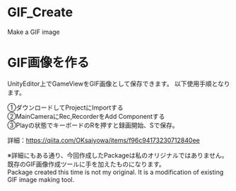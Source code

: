 # GIF_Create
Make a GIF image


GIF画像を作る
======================
UnityEditor上でGameViewをGIF画像として保存できます。
以下使用手順となります。

①ダウンロードしてProjectにImportする  
②MainCameraにRec,RecorderをAdd Componentする  
③Playの状態でキーボードのRを押すと録画開始、Sで保存。　　

詳細：https://qiita.com/OKsaiyowa/items/f96c94173230712840ee

※詳細にもある通り、今回作成したPackageは私のオリジナルではありません。既存のGIF画像作成ツールに手を加えたものになります。  
Package created this time is not my original. It is a modification of existing GIF image making tool.

